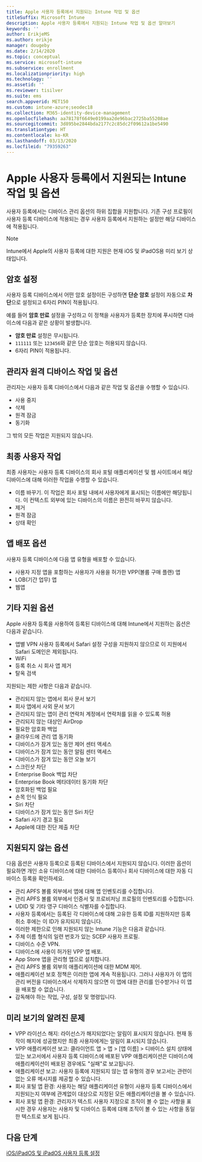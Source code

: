 ```yaml
---
title: Apple 사용자 등록에서 지원되는 Intune 작업 및 옵션
titleSuffix: Microsoft Intune
description: Apple 사용자 등록에서 지원되는 Intune 작업 및 옵션 알아보기
keywords: ''
author: ErikjeMS
ms.author: erikje
manager: dougeby
ms.date: 2/14/2020
ms.topic: conceptual
ms.service: microsoft-intune
ms.subservice: enrollment
ms.localizationpriority: high
ms.technology: ''
ms.assetid: ''
ms.reviewer: tisilver
ms.suite: ems
search.appverid: MET150
ms.custom: intune-azure;seodec18
ms.collection: M365-identity-device-management
ms.openlocfilehash: aa78178f6649e0199aa2de96bac2725ba55208ae
ms.sourcegitcommit: 3d895be2844bda2177c2c85dc2f09612a1be5490
ms.translationtype: HT
ms.contentlocale: ko-KR
ms.lasthandoff: 03/13/2020
ms.locfileid: "79359263"
---
```

# <a name="intune-actions-and-options-supported-with-apple-user-enrollment"></a>Apple 사용자 등록에서 지원되는 Intune 작업 및 옵션

사용자 등록에서는 디바이스 관리 옵션의 하위 집합을 지원합니다. 기존 구성 프로필이 사용자 등록 디바이스에 적용되는 경우 사용자 등록에서 지원하는 설정만 해당 디바이스에 적용됩니다.

> [!NOTE]
> Intune에서 Apple의 사용자 등록에 대한 지원은 현재 iOS 및 iPadOS용 미리 보기 상태입니다.

## <a name="password-settings"></a>암호 설정

사용자 등록 디바이스에서 어떤 암호 설정이든 구성하면 **단순 암호** 설정이 자동으로 **차단**으로 설정되고 6자리 PIN이 적용됩니다.

예를 들어 **암호 만료** 설정을 구성하고 이 정책을 사용자가 등록한 장치에 푸시하면 디바이스에 다음과 같은 상황이 발생합니다.
- **암호 만료** 설정은 무시됩니다.
- `111111` 또는 `123456`와 같은 단순 암호는 허용되지 않습니다.
- 6자리 PIN이 적용됩니다.

## <a name="administrator-remote-device-actions-and-options"></a>관리자 원격 디바이스 작업 및 옵션
관리자는 사용자 등록 디바이스에서 다음과 같은 작업 및 옵션을 수행할 수 있습니다.
- 사용 중지
- 삭제
- 원격 잠금
- 동기화

그 밖의 모든 작업은 지원되지 않습니다.

## <a name="end-user-actions"></a>최종 사용자 작업
최종 사용자는 사용자 등록 디바이스의 회사 포털 애플리케이션 및 웹 사이트에서 해당 디바이스에 대해 이러한 작업을 수행할 수 있습니다.
- 이름 바꾸기. 이 작업은 회사 포털 내에서 사용자에게 표시되는 이름에만 해당됩니다. 이 컨텍스트 외부에 있는 디바이스의 이름은 완전히 바꾸지 않습니다.
- 제거
- 원격 잠금
- 상태 확인

## <a name="app-deployment-options"></a>앱 배포 옵션
사용자 등록 디바이스에 다음 앱 유형을 배포할 수 있습니다.
- 사용자 지정 앱을 포함하는 사용자가 사용을 허가한 VPP(볼륨 구매 플랜) 앱
- LOB(기간 업무) 앱
- 웹앱

## <a name="other-supported-options"></a>기타 지원 옵션

Apple 사용자 등록을 사용하여 등록된 디바이스에 대해 Intune에서 지원하는 옵션은 다음과 같습니다.
- 앱별 VPN 사용자 등록에서 Safari 설정 구성을 지원하지 않으므로 이 지원에서 Safari 도메인은 제외됩니다.
- WiFi 
- 등록 취소 시 회사 앱 제거
- 탈옥 검색

지원되는 제한 사항은 다음과 같습니다.
- 관리되지 않는 앱에서 회사 문서 보기
- 회사 앱에서 사외 문서 보기
- 관리되지 않는 앱이 관리 연락처 계정에서 연락처를 읽을 수 있도록 허용
- 관리되지 않는 대상인 AirDrop
- 필요한 암호화 백업
- 클라우드에 관리 앱 동기화
- 디바이스가 잠겨 있는 동안 제어 센터 액세스
- 디바이스가 잠겨 있는 동안 알림 센터 액세스
- 디바이스가 잠겨 있는 동안 오늘 보기
- 스크린샷 차단
- Enterprise Book 백업 차단
- Enterprise Book 메타데이터 동기화 차단
- 암호화된 백업 필요
- 손목 인식 필요
- Siri 차단
- 디바이스가 잠겨 있는 동안 Siri 차단
- Safari 사기 경고 필요
- Apple에 대한 진단 제출 차단


## <a name="options-not-supported"></a>지원되지 않는 옵션
다음 옵션은 사용자 등록으로 등록된 디바이스에서 지원되지 않습니다. 이러한 옵션이 필요하면 개인 소유 디바이스에 대한 디바이스 등록이나 회사 디바이스에 대한 자동 디바이스 등록을 확인하세요.
- 관리 APFS 볼륨 외부에서 앱에 대해 앱 인벤토리를 수집합니다.
- 관리 APFS 볼륨 외부에서 인증서 및 프로비저닝 프로필의 인벤토리를 수집합니다.
- UDID 및 기타 영구 디바이스 식별자를 수집합니다.
- 사용자 등록에서는 등록된 각 디바이스에 대해 고유한 등록 ID를 지원하지만 등록 취소 후에는 이 ID가 유지되지 않습니다.
- 이러한 제한으로 인해 지원되지 않는 Intune 기능은 다음과 같습니다.
- 주체 이름 형식의 일련 번호가 있는 SCEP 사용자 프로필.
- 디바이스 수준 VPN.
- 디바이스에 사용이 허가된 VPP 앱 배포.
- App Store 앱을 관리형 앱으로 설치합니다.
- 관리 APFS 볼륨 외부의 애플리케이션에 대한 MDM 제어.
- 애플리케이션 보호 정책은 이러한 앱에 계속 적용됩니다. 그러나 사용자가 이 앱의 관리 버전을 디바이스에서 삭제하지 않으면 이 앱에 대한 관리를 인수받거나 이 앱을 배포할 수 없습니다.
- 감독해야 하는 작업, 구성, 설정 및 명령입니다. 


## <a name="known-issues-in-preview"></a>미리 보기의 알려진 문제
- VPP 라이선스 해지: 라이선스가 해지되었다는 알림이 표시되지 않습니다. 현재 동작이 해지에 성공했지만 최종 사용자에게는 알림이 표시되지 않습니다. 
- VPP 애플리케이션 보고: 클라이언트 앱 > 앱 > [앱 이름] > 디바이스 설치 상태에 있는 보고서에서 사용자 등록 디바이스에 배포된 VPP 애플리케이션은 디바이스에 애플리케이션이 배포된 경우에도 "실패"로 보고됩니다. 
- 애플리케이션 보고: 사용자 등록에 지원되지 않는 앱 유형의 경우 보고서는 관련이 없는 오류 메시지를 제공할 수 있습니다. 
- 회사 포털 앱 환경: 사용자는 해당 애플리케이션 유형이 사용자 등록 디바이스에서 지원되는지 여부에 관계없이 대상으로 지정된 모든 애플리케이션을 볼 수 있습니다. 
- 회사 포털 앱 환경: 관리자가 텍스트 사용자 지정으로 조직이 볼 수 없는 사항을 표시한 경우 사용자는 사용자 및 디바이스 등록에 대해 조직이 볼 수 있는 사항을 동일한 텍스트로 보게 됩니다.


## <a name="next-steps"></a>다음 단계

[iOS/iPadOS 및 iPadOS 사용자 등록 설정](ios-user-enrollment.md)
